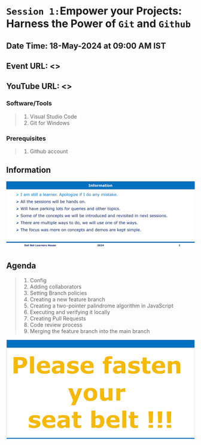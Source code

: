 # `Session 1:`Empower your Projects: Harness the Power of `Git` and `Github`

## Date Time: 18-May-2024 at 09:00 AM IST

## Event URL: <>

## YouTube URL: <>

### Software/Tools

> 1. Visual Studio Code
> 1. Git for Windows

### Prerequisites

> 1. Github account

## Information

![Information | 100x100](./images/s1/Information.png)

## Agenda

> 1. Config    
> 1. Adding collaborators
> 1. Setting Branch policies
> 1. Creating a new feature branch
> 1. Creating a two-pointer palindrome algorithm in JavaScript
> 1. Executing and verifying it locally
> 1. Creating Pull Requests
> 1. Code review process
> 1. Merging the feature branch into the main branch


![Fasten Your Seat Belt | 100x100](./images/s1/SeatBelt.PNG)  